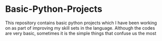 # Basic-Python-Projects
This repository contains basic python projects which I have been working on as part of improving my skill sets in the language. Although the codes are very basic, sometimes it is the simple things that confuse us the most
